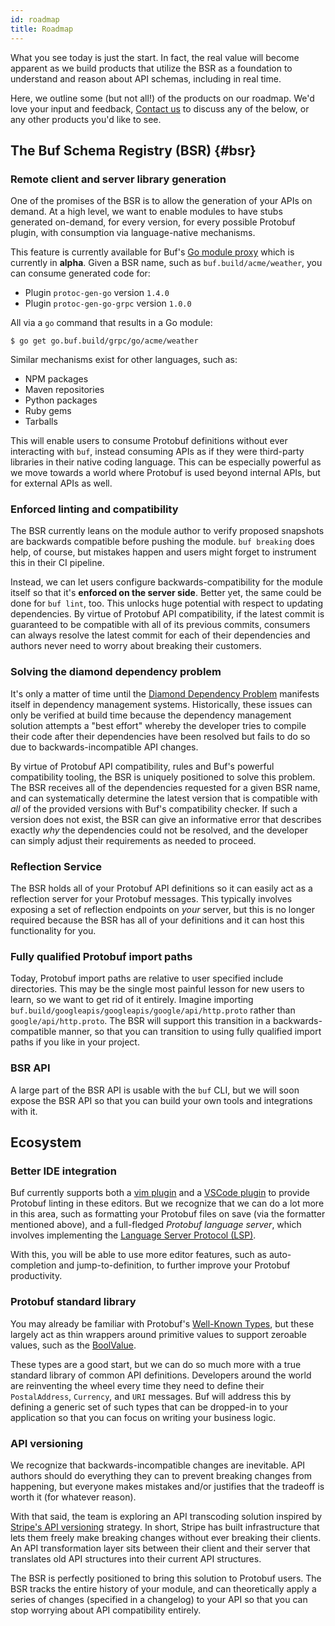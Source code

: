 ```yaml
---
id: roadmap
title: Roadmap
---
```


What you see today is just the start. In fact, the real value will become
apparent as we build products that utilize the BSR as a foundation to understand
and reason about API schemas, including in real time.

Here, we outline some (but not all!) of the products on our roadmap. We'd love
your input and feedback, [Contact us](contact.md) to discuss any of the below,
or any other products you'd like to see.

## The Buf Schema Registry (BSR) {#bsr}

### Remote client and server library generation

One of the promises of the BSR is to allow the generation of your APIs on
demand. At a high level, we want to enable modules to have stubs generated
on-demand, for every version, for every possible Protobuf plugin, with
consumption via language-native mechanisms.

This feature is currently available for Buf's
[Go module proxy](bsr/remote-generation/overview.md#go-module-proxy) which is
currently in **alpha**. Given a BSR name, such as `buf.build/acme/weather`, you
can consume generated code for:

- Plugin `protoc-gen-go` version `1.4.0`
- Plugin `protoc-gen-go-grpc` version `1.0.0`

All via a `go` command that results in a Go module:

```terminal
$ go get go.buf.build/grpc/go/acme/weather
```

Similar mechanisms exist for other languages, such as:

- NPM packages
- Maven repositories
- Python packages
- Ruby gems
- Tarballs

This will enable users to consume Protobuf definitions without ever interacting
with `buf`, instead consuming APIs as if they were third-party libraries in
their native coding language. This can be especially powerful as we move towards
a world where Protobuf is used beyond internal APIs, but for external APIs as
well.

### Enforced linting and compatibility

The BSR currently leans on the module author to verify proposed snapshots are
backwards compatible before pushing the module. `buf breaking` does help, of
course, but mistakes happen and users might forget to instrument this in their
CI pipeline.

Instead, we can let users configure backwards-compatibility for the module
itself so that it's **enforced on the server side**. Better yet, the same could
be done for `buf lint`, too. This unlocks huge potential with respect to
updating dependencies. By virtue of Protobuf API compatibility, if the latest
commit is guaranteed to be compatible with all of its previous commits,
consumers can always resolve the latest commit for each of their dependencies
and authors never need to worry about breaking their customers.

### Solving the diamond dependency problem

It's only a matter of time until the
[Diamond Dependency Problem](https://en.wikipedia.org/wiki/Dependency_hell)
manifests itself in dependency management systems. Historically, these issues
can only be verified at build time because the dependency management solution
attempts a "best effort" whereby the developer tries to compile their code after
their dependencies have been resolved but fails to do so due to
backwards-incompatible API changes.

By virtue of Protobuf API compatibility, rules and Buf's powerful compatibility
tooling, the BSR is uniquely positioned to solve this problem. The BSR receives
all of the dependencies requested for a given BSR name, and can systematically
determine the latest version that is compatible with _all_ of the provided
versions with Buf's compatibility checker. If such a version does not exist, the
BSR can give an informative error that describes exactly _why_ the dependencies
could not be resolved, and the developer can simply adjust their requirements as
needed to proceed.

### Reflection Service

The BSR holds all of your Protobuf API definitions so it can easily act as a
reflection server for your Protobuf messages. This typically involves exposing a
set of reflection endpoints on _your_ server, but this is no longer required
because the BSR has all of your definitions and it can host this functionality
for you.

### Fully qualified Protobuf import paths

Today, Protobuf import paths are relative to user specified include directories.
This may be the single most painful lesson for new users to learn, so we want to
get rid of it entirely. Imagine importing
`buf.build/googleapis/googleapis/google/api/http.proto` rather than
`google/api/http.proto`. The BSR will support this transition in a
backwards-compatible manner, so that you can transition to using fully qualified
import paths if you like in your project.

### BSR API

A large part of the BSR API is usable with the `buf` CLI, but we will soon
expose the BSR API so that you can build your own tools and integrations with
it.

## Ecosystem

### Better IDE integration

Buf currently supports both a [vim plugin](https://github.com/bufbuild/vim-buf)
and a [VSCode plugin](https://github.com/bufbuild/vscode-buf) to provide
Protobuf linting in these editors. But we recognize that we can do a lot more in
this area, such as formatting your Protobuf files on save (via the formatter
mentioned above), and a full-fledged _Protobuf language server_, which involves
implementing the [Language Server Protocol (LSP)](https://langserver.org).

With this, you will be able to use more editor features, such as auto-completion
and jump-to-definition, to further improve your Protobuf productivity.

### Protobuf standard library

You may already be familiar with Protobuf's
[Well-Known Types](https://developers.google.com/protocol-buffers/docs/reference/google.protobuf),
but these largely act as thin wrappers around primitive values to support
zeroable values, such as the
[BoolValue](https://developers.google.com/protocol-buffers/docs/reference/google.protobuf#boolvalue).

These types are a good start, but we can do so much more with a true standard
library of common API definitions. Developers around the world are reinventing
the wheel every time they need to define their `PostalAddress`, `Currency`, and
`URI` messages. Buf will address this by defining a generic set of such types
that can be dropped-in to your application so that you can focus on writing your
business logic.

### API versioning

We recognize that backwards-incompatible changes are inevitable. API authors
should do everything they can to prevent breaking changes from happening, but
everyone makes mistakes and/or justifies that the tradeoff is worth it (for
whatever reason).

With that said, the team is exploring an API transcoding solution inspired by
[Stripe's API versioning](https://stripe.com/blog/api-versioning) strategy. In
short, Stripe has built infrastructure that lets them freely make breaking
changes without ever breaking their clients. An API transformation layer sits
between their client and their server that translates old API structures into
their current API structures.

The BSR is perfectly positioned to bring this solution to Protobuf users. The
BSR tracks the entire history of your module, and can theoretically apply a
series of changes (specified in a changelog) to your API so that you can stop
worrying about API compatibility entirely.
